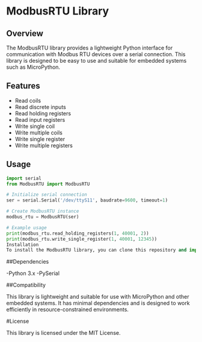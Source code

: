 # ModbusRTU Library

## Overview

The ModbusRTU library provides a lightweight Python interface for communication with Modbus RTU devices over a serial connection. This library is designed to be easy to use and suitable for embedded systems such as MicroPython.

## Features

- Read coils
- Read discrete inputs
- Read holding registers
- Read input registers
- Write single coil
- Write multiple coils
- Write single register
- Write multiple registers

## Usage

```python
import serial
from ModbusRTU import ModbusRTU

# Initialize serial connection
ser = serial.Serial('/dev/ttyS11', baudrate=9600, timeout=1)

# Create ModbusRTU instance
modbus_rtu = ModbusRTU(ser)

# Example usage
print(modbus_rtu.read_holding_registers(1, 40001, 2))
print(modbus_rtu.write_single_register(1, 40001, 12345))
Installation
To install the ModbusRTU library, you can clone this repository and import the ModbusRTU class into your project.
```

##Dependencies

-Python 3.x
-PySerial

##Compatibility

This library is lightweight and suitable for use with MicroPython and other embedded systems. It has minimal dependencies and is designed to work efficiently in resource-constrained environments.

#License

This library is licensed under the MIT License.
